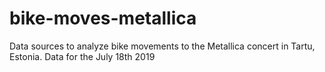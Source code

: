 # bike-moves-metallica
Data sources to analyze bike movements to the Metallica concert in Tartu, Estonia. Data for the July 18th 2019

